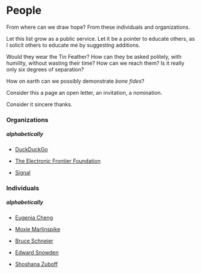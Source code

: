 # People

From where can we draw hope? From these individuals and organizations.

Let this list grow as a public service. Let it be a pointer
to educate others, as I solicit others to educate me by suggesting additions.


Would they wear the Tin Feather?
How can they be asked politely, with humility, without wasting their time?
How can we reach them? Is it really only six degrees of separation?

How on earth can we possibly demonstrate *bone fides*?



Consider this a page an open letter, an invitation, a nomination.

Consider it sincere thanks.


### Organizations
##### alphabetically

* [DuckDuckGo](https://duckduckgo.com/)

* [The Electronic Frontier Foundation](https://www.eff.org/)

* [Signal](https://signal.org)

### Individuals
##### alphabetically

* [Eugenia Cheng](http://eugeniacheng.com/)

* [Moxie Marlinspike](https://moxie.org)

* [Bruce Schneier](https://www.schneier.com/)

* [Edward Snowden](https://www.edwardsnowden.com/)

* [Shoshana Zuboff](https://shoshanazuboff.com/)


